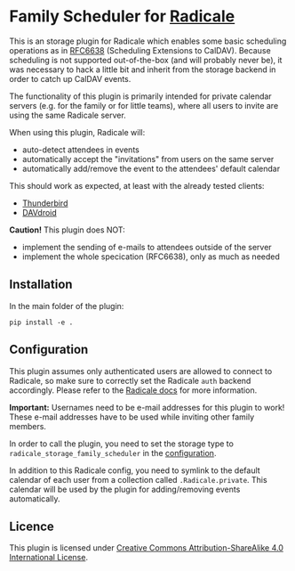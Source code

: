 # Family Scheduler for [Radicale](http://radicale.org/)

This is an storage plugin for Radicale which enables some basic scheduling
operations as in [RFC6638](https://tools.ietf.org/html/rfc6638) (Scheduling
Extensions to CalDAV). Because scheduling is not supported out-of-the-box
(and will probably never be), it was necessary to hack a little bit and
inherit from the storage backend in order to catch up CalDAV events.

The functionality of this plugin is primarily intended for private calendar
servers (e.g. for the family or for little teams), where all users to invite
are using the same Radicale server.

When using this plugin, Radicale will:

* auto-detect attendees in events
* automatically accept the "invitations" from users on the same server
* automatically add/remove the event to the attendees' default calendar

This should work as expected, at least with the already tested clients:

* [Thunderbird](https://www.mozilla.org/en-US/thunderbird/)
* [DAVdroid](https://www.davdroid.com/)

__Caution!__ This plugin does NOT:

* implement the sending of e-mails to attendees outside of the server
* implement the whole specication (RFC6638), only as much as needed

## Installation

In the main folder of the plugin:

`pip install -e .`

## Configuration

This plugin assumes only authenticated users are allowed to connect to Radicale,
so make sure to correctly set the Radicale `auth` backend accordingly.
Please refer to the [Radicale docs](http://radicale.org/configuration/#auth) for more information.

__Important:__ Usernames need to be e-mail addresses for this plugin to work!
These e-mail addresses have to be used while inviting other family members.

In order to call the plugin, you need to set the storage type to
`radicale_storage_family_scheduler` in the [configuration](http://radicale.org/configuration/).

In addition to this Radicale config, you need to symlink to the default calendar
of each user from a collection called `.Radicale.private`. This calendar will
be used by the plugin for adding/removing events automatically.

## Licence

This plugin is licensed under [Creative Commons Attribution-ShareAlike 4.0 International License](LICENSE.md).
